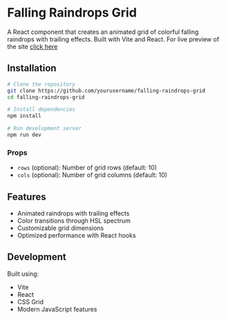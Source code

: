 # Falling Raindrops Grid

A React component that creates an animated grid of colorful falling raindrops with trailing effects. Built with Vite and React.
For live preview of the site [click here](https://falling-square-rain.vercel.app/)

## Installation

```bash
# Clone the repository
git clone https://github.com/yourusername/falling-raindrops-grid
cd falling-raindrops-grid

# Install dependencies
npm install

# Run development server
npm run dev
```

### Props

- `rows` (optional): Number of grid rows (default: 10)
- `cols` (optional): Number of grid columns (default: 10)

## Features

- Animated raindrops with trailing effects
- Color transitions through HSL spectrum
- Customizable grid dimensions
- Optimized performance with React hooks

## Development

Built using:
- Vite
- React
- CSS Grid
- Modern JavaScript features
